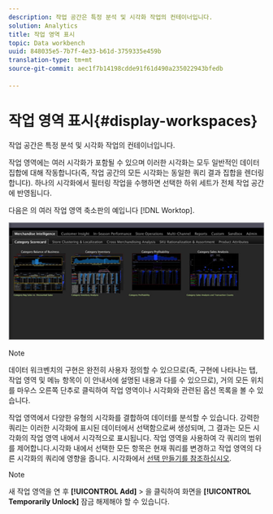 ```yaml
---
description: 작업 공간은 특정 분석 및 시각화 작업의 컨테이너입니다.
solution: Analytics
title: 작업 영역 표시
topic: Data workbench
uuid: 848035e5-7b7f-4e33-b61d-3759335e459b
translation-type: tm+mt
source-git-commit: aec1f7b14198cdde91f61d490a235022943bfedb

---
```



# 작업 영역 표시{#display-workspaces}

작업 공간은 특정 분석 및 시각화 작업의 컨테이너입니다.

작업 영역에는 여러 시각화가 포함될 수 있으며 이러한 시각화는 모두 일반적인 데이터 집합에 대해 작동합니다(즉, 작업 공간의 모든 시각화는 동일한 쿼리 결과 집합을 렌더링합니다). 하나의 시각화에서 필터링 작업을 수행하면 선택한 하위 세트가 전체 작업 공간에 반영됩니다.

다음은 의 여러 작업 영역 축소판의 예입니다 [!DNL Worktop].

![](assets/client-wksp.png)

>[!NOTE]
>
>데이터 워크벤치의 구현은 완전히 사용자 정의할 수 있으므로(즉, 구현에 나타나는 탭, 작업 영역 및 메뉴 항목이 이 안내서에 설명된 내용과 다를 수 있으므로), 거의 모든 위치를 마우스 오른쪽 단추로 클릭하여 작업 영역이나 시각화와 관련된 옵션 목록을 볼 수 있습니다.

작업 영역에서 다양한 유형의 시각화를 결합하여 데이터를 분석할 수 있습니다. 강력한 쿼리는 이러한 시각화에 표시된 데이터에서 선택함으로써 생성되며, 그 결과는 모든 시각화의 작업 영역 내에서 시각적으로 표시됩니다. 작업 영역을 사용하여 각 쿼리의 범위를 제어합니다.시각화 내에서 선택한 모든 항목은 현재 쿼리를 변경하고 작업 영역의 다른 시각화의 쿼리에 영향을 줍니다. 시각화에서 [선택 만들기를 참조하십시오](../../../home/c-get-started/c-vis/c-sel-vis/c-sel-vis.md#concept-012870ec22c7476e9afbf3b8b2515746).

>[!NOTE]
>
>새 작업 영역을 연 후 **[!UICONTROL Add]** > 을 클릭하여 화면을 **[!UICONTROL Temporarily Unlock]** 잠금 해제해야 할 수 있습니다.

